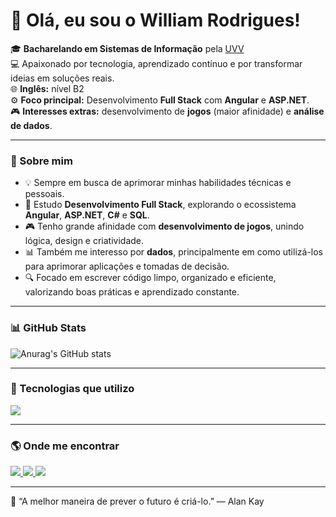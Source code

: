 # 👋 Olá, eu sou o William Rodrigues!

🎓 **Bacharelando em Sistemas de Informação** pela [UVV](https://uvv.br)  
💻 Apaixonado por tecnologia, aprendizado contínuo e por transformar ideias em soluções reais.  
🌐 **Inglês:** nível B2  
⚙️ **Foco principal:** Desenvolvimento **Full Stack** com **Angular** e **ASP.NET**.  
🎮 **Interesses extras:** desenvolvimento de **jogos** (maior afinidade) e **análise de dados**.

---

### 🚀 Sobre mim
- 💡 Sempre em busca de aprimorar minhas habilidades técnicas e pessoais.  
- 🧠 Estudo **Desenvolvimento Full Stack**, explorando o ecossistema **Angular**, **ASP.NET**, **C#** e **SQL**.  
- 🎮 Tenho grande afinidade com **desenvolvimento de jogos**, unindo lógica, design e criatividade.  
- 📊 Também me interesso por **dados**, principalmente em como utilizá-los para aprimorar aplicações e tomadas de decisão.  
- 🔍 Focado em escrever código limpo, organizado e eficiente, valorizando boas práticas e aprendizado constante.

---

### 📊 GitHub Stats
![Anurag's GitHub stats](https://github-readme-stats.vercel.app/api?username=oWilliamRodrigues&show_icons=true&theme=radical)

<!-- Layout de linguagens mais usadas -->
<!--
![Top Langs](https://github-readme-stats.vercel.app/api/top-langs/?username=oWilliamRodrigues&layout=compact&theme=radical)
-->

---

### 🧰 Tecnologias que utilizo
<div style="display: flex; flex-wrap: wrap; gap: 10px;">
  <img src="https://skillicons.dev/icons?i=html,css,js,ts,angular,cs,dotnet,sqlserver,postgres,git,github" />
</div>

---

### 🌎 Onde me encontrar
<div align="left">
  <a href="https://www.linkedin.com/in/william-rodrigues03/" target="_blank">
    <img src="https://img.shields.io/badge/-LinkedIn-%230077B5?style=for-the-badge&logo=linkedin&logoColor=white">
  </a>
  <a href="https://williamrodrigues.vercel.app" target="_blank">
    <img src="https://img.shields.io/badge/-Portfólio-%23000000?style=for-the-badge&logo=vercel&logoColor=white">
  </a>
  <a href="https://github.com/oWilliamRodrigues?tab=repositories" target="_blank">
    <img src="https://img.shields.io/badge/-GitHub-%23181717?style=for-the-badge&logo=github&logoColor=white">
  </a>
</div>

---

💬 “A melhor maneira de prever o futuro é criá-lo.” — Alan Kay

